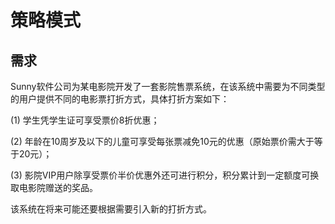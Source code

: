 # 策略模式

## 需求

Sunny软件公司为某电影院开发了一套影院售票系统，在该系统中需要为不同类型的用户提供不同的电影票打折方式，具体打折方案如下：

(1) 学生凭学生证可享受票价8折优惠；

(2) 年龄在10周岁及以下的儿童可享受每张票减免10元的优惠（原始票价需大于等于20元）；

(3) 影院VIP用户除享受票价半价优惠外还可进行积分，积分累计到一定额度可换取电影院赠送的奖品。

该系统在将来可能还要根据需要引入新的打折方式。